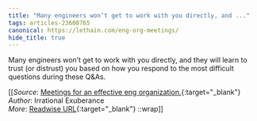 ```yaml
---
title: "Many engineers won’t get to work with you directly, and ..."
tags: articles-23608765
canonical: https://lethain.com/eng-org-meetings/
hide_title: true
---
```


Many engineers won’t get to work with you directly, and they will learn to trust (or distrust) you based on how you respond to the most difficult questions during these Q&As.


[[_Source_: [Meetings for an effective eng organization.](https://lethain.com/eng-org-meetings/){:target="_blank"}<br>
_Author_: Irrational Exuberance<br>
_More_: [Readwise URL](https://readwise.io/open/462391000){:target="_blank"}
::wrap]]
